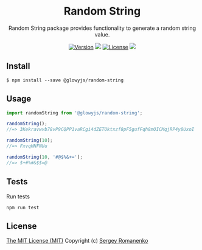 <h1 align="center">Random String</h1>
<p align="center">
Random String package provides functionality to generate a random string value.
</p>

<p align="center">
<a href="https://github.com/glowyjs/random-string/releases"><img alt="Version" src="https://img.shields.io/github/release/glowyjs/random-string.svg?label=version&color=green"></a> <img src="https://img.shields.io/npm/dt/@glowyjs/random-string"> <a href="https://github.com/glowyjs/random-string"><img src="https://img.shields.io/badge/license-MIT-blue.svg?color=green" alt="License"></a> <img src="https://github.com/glowyjs/random-string/actions/workflows/tests.yml/badge.svg">

## Install

```
$ npm install --save @glowyjs/random-string
```

## Usage

```js
import randomString from '@glowyjs/random-string';

randomString();
//=> 3Kekravwvb78vP9CQPP1vaRCgi4dZETOktxzf8pF5gufFqh8mOICMqjRP4y8UxoI

randomString(10);
//=> FxvqHNFNUu

randomString(10, '#@$%&+=');
//=> $+#%#&$$=@
```

## Tests

Run tests

```
npm run test
```

## License
[The MIT License (MIT)](https://github.com/glowyjs/random-string/blob/master/LICENSE.txt)
Copyright (c) [Sergey Romanenko](https://github.com/Awilum)
